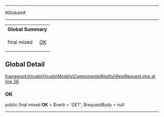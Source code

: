 - - -

#Globals#

- - -

<table id="summary_global" class="title">
<tr><th colspan="2" class="title">Global Summary</th></tr>
<tr>
<td>final  mixed</td>
<td class="description"><p class="name"><a href="#OK">OK</a></p></td>
</tr>
</table>

<h2 id="detail_global">Global Detail</h2>

<a href="https://github.com/JeyDotC/Hirudo/blob/master/framework/hirudo/Hirudo/Models/Components/Restful/RestRequest.php#L26" target='_blank'>framework\hirudo\Hirudo\Models\Components\Restful\RestRequest.php at line 26</a>

<h3 id="OK">OK</h3>


public final  mixed **OK** = $verb = 'GET', $requestBody = null

<div class="details">
</div>

- - -


